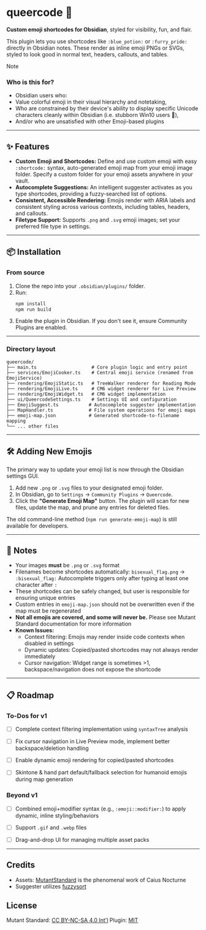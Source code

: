 # queercode 🌈

**Custom emoji shortcodes for Obsidian**, styled for visibility, fun, and flair.

This plugin lets you use shortcodes like `:blue_potion:` or `:furry_pride:` directly in Obsidian notes. These render as inline emoji PNGs or SVGs, styled to look good in normal text, headers, callouts, and tables.

> [!NOTE]
> ### **Who is this for?**
>
> - Obsidian users who:
> - Value colorful emoji in their visual hierarchy and notetaking,
> - Who are constrained by their device's ability to display specific Unicode characters cleanly within Obsidian (i.e. stubborn Win10 users 💜),
> - And/or who are unsatisfied with other Emoji-based plugins

---

## ✨ Features

- **Custom Emoji and Shortcodes:** Define and use custom emoji with easy `:shortcode:` syntax, auto-generated emoji map from your emoji image folder. Specify a custom folder for your emoji assets anywhere in your vault.
- **Autocomplete Suggestions:** An intelligent suggester activates as you type shortcodes, providing a fuzzy-searched list of options.
- **Consistent, Accessible Rendering:** Emojis render with ARIA labels and consistent styling across various contexts, including tables, headers, and callouts.
- **Filetype Support:** Supports `.png` and `.svg` emoji images; set your preferred file type in settings.

---

## 📦 Installation

### From source

1. Clone the repo into your `.obsidian/plugins/` folder.
2. Run:
   ```bash
   npm install
   npm run build
   ```
3. Enable the plugin in Obsidian. If you don't see it, ensure Community Plugins are enabled.

---

### Directory layout

```
queercode/
├── main.ts                    # Core plugin logic and entry point
├── services/EmojiCooker.ts    # Central emoji service (renamed from EmojiService)
├── rendering/EmojiStatic.ts   # TreeWalker renderer for Reading Mode
├── rendering/EmojiLive.ts     # CM6 widget renderer for Live Preview
├── rendering/EmojiWidget.ts   # CM6 widget implementation
├── ui/QueercodeSettings.ts    # Settings UI and configuration
├── EmojiSuggest.ts           # Autocomplete suggester implementation
├── MapHandler.ts             # File system operations for emoji maps
├── emoji-map.json            # Generated shortcode-to-filename mapping
└── ... other files
```

---

## 🛠️ Adding New Emojis

The primary way to update your emoji list is now through the Obsidian settings GUI.

1.  Add new `.png` or `.svg` files to your designated emoji folder.
2.  In Obsidian, go to `Settings` -> `Community Plugins` -> `Queercode`.
3.  Click the **"Generate Emoji Map"** button. The plugin will scan for new files, update the map, and prune any entries for deleted files.

The old command-line method (`npm run generate-emoji-map`) is still available for developers.

---

## 📌 Notes

- Your images **must** be `.png` or `.svg` format
- Filenames become shortcodes automatically: `bisexual_flag.png` → `:bisexual_flag:` Autocomplete triggers only after typing at least one character after `:`
- These shortcodes can be safely changed, but user is responsible for ensuring unique entries
- Custom entries in `emoji-map.json` should not be overwritten even if the map must be regenerated
- **Not all emojis are covered, and some will never be.** Please see Mutant Standard documentation for more information
- **Known Issues:**
  - Context filtering: Emojis may render inside code contexts when disabled in settings
  - Dynamic updates: Copied/pasted shortcodes may not always render immediately
  - Cursor navigation: Widget range is sometimes >1, backspace/navigation does not expose the shortcode

---

## 📋 Roadmap

### To-Dos for v1

- [ ] Complete context filtering implementation using `syntaxTree` analysis
- [ ] Fix cursor navigation in Live Preview mode, implement better backspace/deletion handling
- [ ] Enable dynamic emoji rendering for copied/pasted shortcodes
- [ ] Skintone & hand part default/fallback selection for humanoid emojis during map generation


### Beyond v1

- [ ] Combined emoji+modifier syntax (e.g., `:emoji::modifier:`) to apply dynamic, inline styling/behaviors
- [ ] Support `.gif` and `.webp` files
- [ ] Drag-and-drop UI for managing multiple asset packs


---

## Credits

- Assets: [MutantStandard](https://mutant.tech/) is the phenomenal work of Caius Nocturne
- Suggester utilizes [fuzzysort](https://github.com/farzher/fuzzysort)

## License

Mutant Standard: [CC BY-NC-SA 4.0 Int'l](https://creativecommons.org/licenses/by-nc-sa/4.0/)
Plugin: [MIT](https://tlo.mit.edu/understand-ip/exploring-mit-open-source-license-comprehensive-guide)
